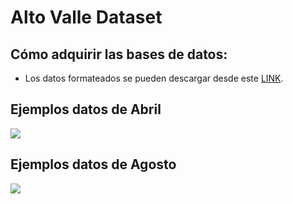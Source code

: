 # Alto Valle Dataset
## Cómo adquirir las bases de datos:
 - Los datos formateados se pueden descargar desde este [LINK](http://190.124.230.117/AVD/).

## Ejemplos datos de Abril

![](https://github.com/Seba-san/AltoValleDataset/blob/main/abril.gif)

## Ejemplos datos de Agosto

![](https://github.com/Seba-san/AltoValleDataset/blob/main/agosto.gif)


